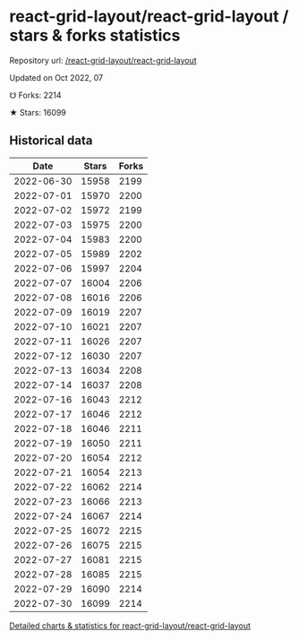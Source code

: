# react-grid-layout/react-grid-layout / stars & forks statistics

Repository url: [/react-grid-layout/react-grid-layout](https://github.com/react-grid-layout/react-grid-layout)

Updated on Oct 2022, 07

☋ Forks: 2214

★ Stars: 16099

## Historical data
| Date | Stars | Forks |
|------|-------|-------|
| 2022-06-30 | 15958 | 2199 | 
| 2022-07-01 | 15970 | 2200 | 
| 2022-07-02 | 15972 | 2199 | 
| 2022-07-03 | 15975 | 2200 | 
| 2022-07-04 | 15983 | 2200 | 
| 2022-07-05 | 15989 | 2202 | 
| 2022-07-06 | 15997 | 2204 | 
| 2022-07-07 | 16004 | 2206 | 
| 2022-07-08 | 16016 | 2206 | 
| 2022-07-09 | 16019 | 2207 | 
| 2022-07-10 | 16021 | 2207 | 
| 2022-07-11 | 16026 | 2207 | 
| 2022-07-12 | 16030 | 2207 | 
| 2022-07-13 | 16034 | 2208 | 
| 2022-07-14 | 16037 | 2208 | 
| 2022-07-16 | 16043 | 2212 | 
| 2022-07-17 | 16046 | 2212 | 
| 2022-07-18 | 16046 | 2211 | 
| 2022-07-19 | 16050 | 2211 | 
| 2022-07-20 | 16054 | 2212 | 
| 2022-07-21 | 16054 | 2213 | 
| 2022-07-22 | 16062 | 2214 | 
| 2022-07-23 | 16066 | 2213 | 
| 2022-07-24 | 16067 | 2214 | 
| 2022-07-25 | 16072 | 2215 | 
| 2022-07-26 | 16075 | 2215 | 
| 2022-07-27 | 16081 | 2215 | 
| 2022-07-28 | 16085 | 2215 | 
| 2022-07-29 | 16090 | 2214 | 
| 2022-07-30 | 16099 | 2214 | 


[Detailed charts & statistics for react-grid-layout/react-grid-layout](https://reviewgithub.com/rep/react-grid-layout/react-grid-layout)

